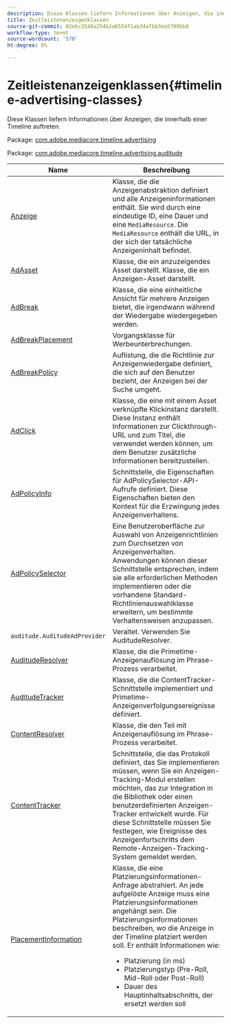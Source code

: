 ```yaml
---
description: Diese Klassen liefern Informationen über Anzeigen, die innerhalb einer Timeline auftreten.
title: Zeitleistenanzeigenklassen
source-git-commit: 02ebc3548a254b2a6554f1ab34afbb3ea5f09bb8
workflow-type: tm+mt
source-wordcount: '570'
ht-degree: 0%

---
```


# Zeitleistenanzeigenklassen{#timeline-advertising-classes}

Diese Klassen liefern Informationen über Anzeigen, die innerhalb einer Timeline auftreten.

Package: [com.adobe.mediacore.timeline.advertising](https://help.adobe.com/en_US/primetime/api/psdk/javadoc_1.4/com/adobe/mediacore/timeline/advertising/package-summary.html)

Package: [com.adobe.mediacore.timeline.advertising.auditude](https://help.adobe.com/en_US/primetime/api/psdk/javadoc_1.4/com/adobe/mediacore/timeline/advertising/auditude/package-summary.html)

| Name | Beschreibung |
|--- |--- |
| [Anzeige](https://help.adobe.com/en_US/primetime/api/psdk/javadoc_1.4/com/adobe/mediacore/timeline/advertising/Ad.html) | Klasse, die die Anzeigenabstraktion definiert und alle Anzeigeninformationen enthält. Sie wird durch eine eindeutige ID, eine Dauer und eine `MediaResource`. Die `MediaResource` enthält die URL, in der sich der tatsächliche Anzeigeninhalt befindet. |
| [AdAsset](https://help.adobe.com/en_US/primetime/api/psdk/javadoc_1.4/com/adobe/mediacore/timeline/advertising/AdAsset.html) | Klasse, die ein anzuzeigendes Asset darstellt. Klasse, die ein Anzeigen-Asset darstellt. |
| [AdBreak](https://help.adobe.com/en_US/primetime/api/psdk/javadoc_1.4/com/adobe/mediacore/timeline/advertising/AdBreak.html) | Klasse, die eine einheitliche Ansicht für mehrere Anzeigen bietet, die irgendwann während der Wiedergabe wiedergegeben werden. |
| [AdBreakPlacement](https://help.adobe.com/en_US/primetime/api/psdk/javadoc_1.4/com/adobe/mediacore/timeline/advertising/AdBreakPlacement.html) | Vorgangsklasse für Werbeunterbrechungen. |
| [AdBreakPolicy](https://help.adobe.com/en_US/primetime/api/psdk/javadoc_1.4/com/adobe/mediacore/timeline/advertising/AdBreakPolicy.html) | Auflistung, die die Richtlinie zur Anzeigenwiedergabe definiert, die sich auf den Benutzer bezieht, der Anzeigen bei der Suche umgeht. |
| [AdClick](https://help.adobe.com/en_US/primetime/api/psdk/javadoc_1.4/com/adobe/mediacore/timeline/advertising/AdClick.html) | Klasse, die eine mit einem Asset verknüpfte Klickinstanz darstellt. Diese Instanz enthält Informationen zur Clickthrough-URL und zum Titel, die verwendet werden können, um dem Benutzer zusätzliche Informationen bereitzustellen. |
| [AdPolicyInfo](https://help.adobe.com/en_US/primetime/api/psdk/javadoc_1.4/com/adobe/mediacore/timeline/advertising/AdPolicyInfo.html) | Schnittstelle, die Eigenschaften für AdPolicySelector-API-Aufrufe definiert. Diese Eigenschaften bieten den Kontext für die Erzwingung jedes Anzeigenverhaltens. |
| [AdPolicySelector](https://help.adobe.com/en_US/primetime/api/psdk/javadoc_1.4/com/adobe/mediacore/timeline/advertising/AdPolicySelector.html) | Eine Benutzeroberfläche zur Auswahl von Anzeigenrichtlinien zum Durchsetzen von Anzeigenverhalten. Anwendungen können dieser Schnittstelle entsprechen, indem sie alle erforderlichen Methoden implementieren oder die vorhandene Standard-Richtlinienauswahlklasse erweitern, um bestimmte Verhaltensweisen anzupassen. |
| `auditude.AuditudeAdProvider` | Veraltet. Verwenden Sie AuditudeResolver. |
| [AuditudeResolver](https://help.adobe.com/en_US/primetime/api/psdk/javadoc_1.4/com/adobe/mediacore/timeline/advertising/auditude/AuditudeResolver.html) | Klasse, die die Primetime-Anzeigenauflösung im Phrase-Prozess verarbeitet. |
| [AuditudeTracker](https://help.adobe.com/en_US/primetime/api/psdk/javadoc_1.4/com/adobe/mediacore/timeline/advertising/auditude/AuditudeTracker.html) | Klasse, die die ContentTracker-Schnittstelle implementiert und Primetime-Anzeigenverfolgungsereignisse definiert. |
| [ContentResolver](https://help.adobe.com/en_US/primetime/api/psdk/javadoc_1.4/com/adobe/mediacore/timeline/advertising/ContentResolver.html) | Klasse, die den Teil mit Anzeigenauflösung im Phrase-Prozess verarbeitet. |
| [ContentTracker](https://help.adobe.com/en_US/primetime/api/psdk/javadoc_1.4/com/adobe/mediacore/timeline/advertising/ContentTracker.html) | Schnittstelle, die das Protokoll definiert, das Sie implementieren müssen, wenn Sie ein Anzeigen-Tracking-Modul erstellen möchten, das zur Integration in die Bibliothek oder einen benutzerdefinierten Anzeigen-Tracker entwickelt wurde. Für diese Schnittstelle müssen Sie festlegen, wie Ereignisse des Anzeigenfortschritts dem Remote-Anzeigen-Tracking-System gemeldet werden. |
| [PlacementInformation](https://help.adobe.com/en_US/primetime/api/psdk/javadoc_1.4/com/adobe/mediacore/timeline/advertising/PlacementInformation.html) | Klasse, die eine Platzierungsinformationen-Anfrage abstrahiert. An jede aufgelöste Anzeige muss eine Platzierungsinformationen angehängt sein. Die Platzierungsinformationen beschreiben, wo die Anzeige in der Timeline platziert werden soll. Er enthält Informationen wie: <ul><li>Platzierung (in ms) </li><li>Platzierungstyp (Pre-Roll, Mid-Roll oder Post-Roll) </li><li>Dauer des Hauptinhaltsabschnitts, der ersetzt werden soll</li></ul> |
